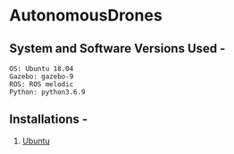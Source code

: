 # AutonomousDrones

## System and Software Versions Used -  
	OS: Ubuntu 18.04  
  	Gazebo: gazebo-9  
  	ROS: ROS melodic  
  	Python: python3.6.9  
	
## Installations -  

1. [Ubuntu](https://itsfoss.com/install-ubuntu-1404-dual-boot-mode-windows-8-81-uefi/)     
 
